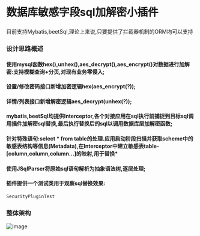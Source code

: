 # 数据库敏感字段sql加解密小插件
###
目前支持Mybatis,beetSql,理论上来说,只要提供了拦截器机制的ORM均可以支持

### 设计思路概述
#### 使用mysql函数hex(),unhex(),aes_decrypt(),aes_encrypt()对数据进行加解密:支持模糊查询+分页,对现有业务零侵入;
#### 设置/修改密码接口新增加密逻辑hex(aes_encrypt(?));
#### 详情/列表接口新增解密逻辑aes_decrypt(unhex(?));
#### mybatis,beetSql均提供Interceptor,各个对接应用在sql执行前捕捉到目标sql调用插件加解密sql替换,最后执行替换后的sql以调用数据库层加解密函数;
#### 针对特殊语句:select * from table的处理.应用启动阶段扫描并获取scheme中的敏感表结构等信息(Metadata),在Interceptor中建立敏感表table-[column,column,column...]的映射,用于替换*
#### 使用JSqlParser将原始sql语句解析为抽象语法树,逐层处理;
#### 插件提供一个测试类用于观察sql替换效果:
```java 
SecurityPluginTest
```

### 整体架构
![image](https://github.com/xm0012008/JSqlParserAes/assets/5228240/0b0015e6-f7c2-486e-a222-1e70cd65eee9)


